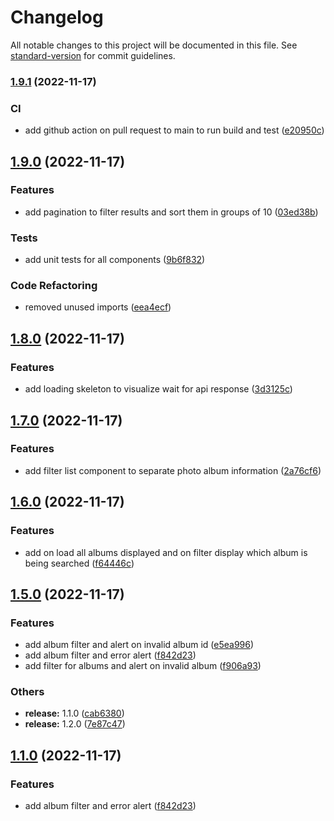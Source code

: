 # Changelog

All notable changes to this project will be documented in this file. See [standard-version](https://github.com/conventional-changelog/standard-version) for commit guidelines.

### [1.9.1](https://github.com/esaldivar/fullstackTypescriptExpressReactTemplate/compare/v1.9.0...v1.9.1) (2022-11-17)


### CI

* add github action on pull request to main to run build and test ([e20950c](https://github.com/esaldivar/fullstackTypescriptExpressReactTemplate/commit/e20950c80e39990f4bfaad3f1bb6a5ae3bc3a331))

## [1.9.0](https://github.com/esaldivar/fullstackTypescriptExpressReactTemplate/compare/v1.8.0...v1.9.0) (2022-11-17)


### Features

* add pagination to filter results and sort them in groups of 10 ([03ed38b](https://github.com/esaldivar/fullstackTypescriptExpressReactTemplate/commit/03ed38bc456659c2e2e8217f1e03a95b80895a17))


### Tests

* add unit tests for all components ([9b6f832](https://github.com/esaldivar/fullstackTypescriptExpressReactTemplate/commit/9b6f8324b8fcdf4f3f1e9905f9d3f19c9e4c12b0))


### Code Refactoring

* removed unused imports ([eea4ecf](https://github.com/esaldivar/fullstackTypescriptExpressReactTemplate/commit/eea4ecf74af2d04dbde39989662b726cea693130))

## [1.8.0](https://github.com/esaldivar/fullstackTypescriptExpressReactTemplate/compare/v1.7.0...v1.8.0) (2022-11-17)


### Features

* add loading skeleton to visualize wait for api response ([3d3125c](https://github.com/esaldivar/fullstackTypescriptExpressReactTemplate/commit/3d3125c9505d331f5be633aa33c52fb33c7f8b5a))

## [1.7.0](https://github.com/esaldivar/fullstackTypescriptExpressReactTemplate/compare/v1.6.0...v1.7.0) (2022-11-17)


### Features

* add filter list component to separate photo album information ([2a76cf6](https://github.com/esaldivar/fullstackTypescriptExpressReactTemplate/commit/2a76cf60c3f7644c149b9d10537e43891f9b70de))

## [1.6.0](https://github.com/esaldivar/fullstackTypescriptExpressReactTemplate/compare/v1.5.0...v1.6.0) (2022-11-17)


### Features

* add on load all albums displayed and on filter display which album is being searched ([f64446c](https://github.com/esaldivar/fullstackTypescriptExpressReactTemplate/commit/f64446c3a2af595cfa3266a00b12b470affb554a))

## [1.5.0](https://github.com/esaldivar/fullstackTypescriptExpressReactTemplate/compare/v1.2.0...v1.5.0) (2022-11-17)


### Features

* add album filter and alert on invalid album id ([e5ea996](https://github.com/esaldivar/fullstackTypescriptExpressReactTemplate/commit/e5ea99673f335a000422cfa908801f3a4040b1dc))
* add album filter and error alert ([f842d23](https://github.com/esaldivar/fullstackTypescriptExpressReactTemplate/commit/f842d23013daf9d1a32b69dc5a7363b5b4af812a))
* add filter for albums and alert on invalid album ([f906a93](https://github.com/esaldivar/fullstackTypescriptExpressReactTemplate/commit/f906a93e337da00134d45ef2ade900e7a3470986))


### Others

* **release:** 1.1.0 ([cab6380](https://github.com/esaldivar/fullstackTypescriptExpressReactTemplate/commit/cab6380a775fff37a22117db8a39a47ce8b916bb))
* **release:** 1.2.0 ([7e87c47](https://github.com/esaldivar/fullstackTypescriptExpressReactTemplate/commit/7e87c4796212bbb22e83bdcc7a3688d0b1b24643))

## [1.1.0](https://github.com/esaldivar/fullstackTypescriptExpressReactTemplate/compare/v1.2.0...v1.1.0) (2022-11-17)


### Features

* add album filter and error alert ([f842d23](https://github.com/esaldivar/fullstackTypescriptExpressReactTemplate/commit/f842d23013daf9d1a32b69dc5a7363b5b4af812a))
